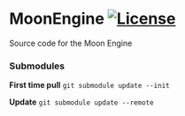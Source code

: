 # MoonEngine [![License](https://img.shields.io/github/license/JonasAlmaas/MoonEngine.svg)](https://github.com/JonasAlmaas/MoonEngine/blob/main/LICENSE)
Source code for the Moon Engine

### Submodules
**First time pull** `git submodule update --init`

**Update** `git submodule update --remote`

